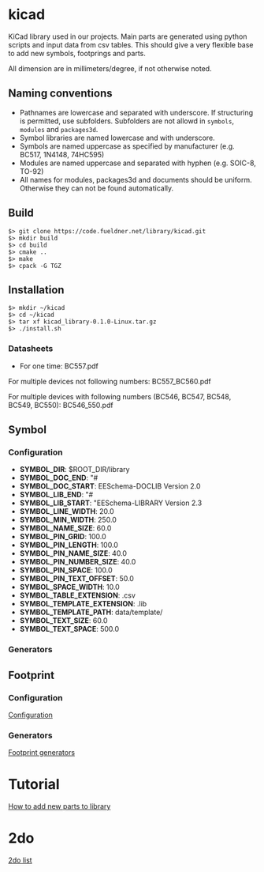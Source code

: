 # kicad
KiCad library used in our projects. Main parts are generated using python scripts and input data from csv tables. This should give a very flexible base to add new symbols, footprings and parts.

All dimension are in millimeters/degree, if not otherwise noted.

## Naming conventions

- Pathnames are lowercase and separated with underscore. If structuring is permitted, use subfolders. Subfolders are not allowd in `symbols`, `modules` and `packages3d`.
- Symbol libraries are named lowercase and with underscore.
- Symbols are named uppercase as specified by manufacturer (e.g. BC517, 1N4148, 74HC595)
- Modules are named uppercase and separated with hyphen (e.g. SOIC-8, TO-92)
- All names for modules, packages3d and documents should be uniform. Otherwise they can not be found automatically.

## Build

    $> git clone https://code.fueldner.net/library/kicad.git
    $> mkdir build
    $> cd build
    $> cmake ..
    $> make
    $> cpack -G TGZ

## Installation

    $> mkdir ~/kicad
    $> cd ~/kicad
    $> tar xf kicad_library-0.1.0-Linux.tar.gz
    $> ./install.sh

### Datasheets

- For one time:
    BC557.pdf

For multiple devices not following numbers:
    BC557_BC560.pdf

For multiple devices with following numbers (BC546, BC547, BC548, BC549, BC550):
    BC546_550.pdf
## Symbol

### Configuration

* **SYMBOL_DIR**: $ROOT_DIR/library
* **SYMBOL_DOC_END**: "#
* **SYMBOL_DOC_START**: EESchema-DOCLIB  Version 2.0
* **SYMBOL_LIB_END**: "#
* **SYMBOL_LIB_START**: "EESchema-LIBRARY Version 2.3
* **SYMBOL_LINE_WIDTH**: 20.0
* **SYMBOL_MIN_WIDTH**: 250.0
* **SYMBOL_NAME_SIZE**: 60.0
* **SYMBOL_PIN_GRID**: 100.0
* **SYMBOL_PIN_LENGTH**: 100.0
* **SYMBOL_PIN_NAME_SIZE**: 40.0
* **SYMBOL_PIN_NUMBER_SIZE**: 40.0
* **SYMBOL_PIN_SPACE**: 100.0
* **SYMBOL_PIN_TEXT_OFFSET**: 50.0
* **SYMBOL_SPACE_WIDTH**: 10.0
* **SYMBOL_TABLE_EXTENSION**: .csv
* **SYMBOL_TEMPLATE_EXTENSION**: .lib
* **SYMBOL_TEMPLATE_PATH**: data/template/
* **SYMBOL_TEXT_SIZE**: 60.0
* **SYMBOL_TEXT_SPACE**: 500.0

### Generators


## Footprint


### Configuration

[Configuration](doc/configuration.md)

### Generators

[Footprint generators](doc/footprint.md)

# Tutorial

[How to add new parts to library](doc/tutorial.md)

# 2do

[2do list](doc/2do.md)
